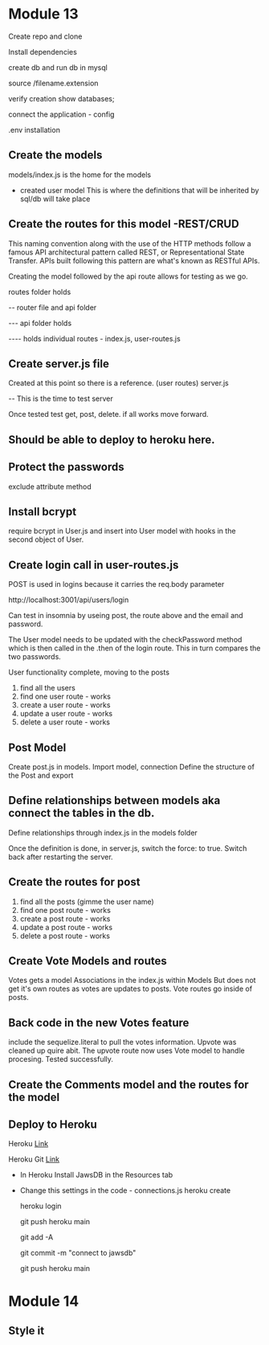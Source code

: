 # Module 13

Create repo and clone

Install dependencies

create db and run db in mysql

source <folder>/filename.extension

verify creation show databases;

connect the application - config

.env installation

## Create the models

models/index.js is the home for the models

- created user model
  This is where the definitions that will be inherited by sql/db will take place

## Create the routes for this model -REST/CRUD

This naming convention along with the use of the HTTP methods follow a famous API architectural pattern called REST, or Representational State Transfer. APIs built following this pattern are what's known as RESTful APIs.

Creating the model followed by the api route allows for testing as we go.

routes folder holds

-- router file and api folder

--- api folder holds

---- holds individual routes - index.js, user-routes.js

## Create server.js file

Created at this point so there is a reference. (user routes)
server.js

-- This is the time to test server

Once tested test get, post, delete. if all works move forward.

## Should be able to deploy to heroku here.

## Protect the passwords

exclude attribute method

## Install bcrypt

require bcrypt in User.js and insert into User model with hooks in the second object of User.

## Create login call in user-routes.js

POST is used in logins because it carries the req.body parameter

http://localhost:3001/api/users/login

Can test in insomnia by useing post, the route above and the email and password.

The User model needs to be updated with the checkPassword method which is then called in the .then of the login route. This in turn compares the two passwords.

User functionality complete, moving to the posts

1. find all the users
2. find one user route - works
3. create a user route - works
4. update a user route - works
5. delete a user route - works

## Post Model

Create post.js in models.
Import model, connection
Define the structure of the Post
and export

## Define relationships between models aka connect the tables in the db.

Define relationships through index.js in the models folder

Once the definition is done, in server.js, switch the force: to true. Switch back after restarting the server.

## Create the routes for post

1. find all the posts (gimme the user name)
2. find one post route - works
3. create a post route - works
4. update a post route - works
5. delete a post route - works

## Create Vote Models and routes

Votes gets a model
Associations in the index.js within Models
But does not get it's own routes as votes are updates to posts.
Vote routes go inside of posts.

## Back code in the new Votes feature

include the sequelize.literal to pull the votes information.
Upvote was cleaned up quire abit. The upvote route now uses Vote model to handle procesing. Tested successfully.

## Create the Comments model and the routes for the model

## Deploy to Heroku

Heroku [Link](https://sleepy-caverns-39452.herokuapp.com//)

Heroku Git [Link](https://git.heroku.com/sleepy-caverns-39452.git)

- In Heroku
  Install JawsDB in the Resources tab

- Change this settings in the code - connections.js
  heroku create

  heroku login

  git push heroku main

  git add -A

  git commit -m "connect to jawsdb"

  git push heroku main

# Module 14

## Style it
